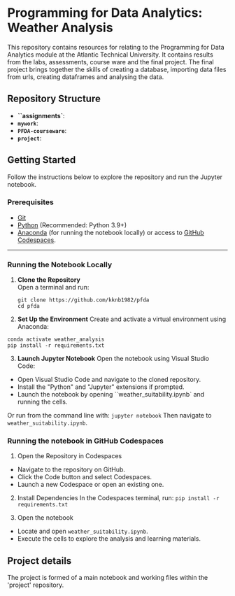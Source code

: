 # Programming for Data Analytics: Weather Analysis

This repository contains resources for relating to the Programming for Data Analytics module at the Atlantic Technical University. It contains results from the labs, assessments, course ware and the final project. The final project brings together the skills of creating a database, importing data files from urls, creating dataframes and analysing the data.  

## Repository Structure
- **``assignments`**: 
- **`mywork`**: 
- **`PFDA-courseware`**:
- **`project`**: 

## Getting Started

Follow the instructions below to explore the repository and run the Jupyter notebook.

### Prerequisites

- [Git](https://git-scm.com/)
- [Python](https://www.python.org/) (Recommended: Python 3.9+)
- [Anaconda](https://www.anaconda.com/) (for running the notebook locally) or access to [GitHub Codespaces](https://github.com/features/codespaces).

---

### Running the Notebook Locally

1. **Clone the Repository**  
   Open a terminal and run:
   ```
   git clone https://github.com/kknb1982/pfda
   cd pfda
   ```

2. **Set Up the Environment**
Create and activate a virtual environment using Anaconda:
```conda create --name weather_analysis python=3.9
conda activate weather_analysis
pip install -r requirements.txt
```

3. **Launch Jupyter Notebook**
Open the notebook using Visual Studio Code:
- Open Visual Studio Code and navigate to the cloned repository.
- Install the "Python" and "Jupyter" extensions if prompted.
- Launch the notebook by opening ``weather_suitability.ipynb` and running the cells.

Or run from the command line with:
```jupyter notebook```
Then navigate to `weather_suitability.ipynb`.

### Running the notebook in GitHub Codespaces
1. Open the Repository in Codespaces
- Navigate to the repository on GitHub.
- Click the Code button and select Codespaces.
- Launch a new Codespace or open an existing one.

2. Install Dependencies
In the Codespaces terminal, run:
```pip install -r requirements.txt```

3. Open the notebook
- Locate and open `weather_suitability.ipynb`.
- Execute the cells to explore the analysis and learning materials.

## Project details
The project is formed of a main notebook and working files within the 'project' repository.
